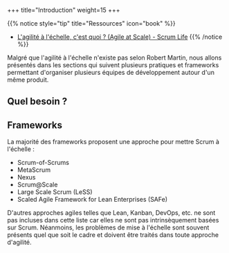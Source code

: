 +++
title="Introduction"
weight=15
+++

{{% notice style="tip" title="Ressources" icon="book" %}}
- [L'agilité à l'échelle, c'est quoi ? (Agile at Scale) - Scrum Life](https://youtu.be/A0alM2OovFk)
{{% /notice %}}

Malgré que l'agilité à l'échelle n'existe pas selon Robert Martin, nous allons présentés dans les sections qui suivent plusieurs pratiques et frameworks permettant d'organiser plusieurs équipes de développement autour d'un même produit.

## Quel besoin ?


## Frameworks

La majorité des frameworks proposent une approche pour mettre Scrum à l'échelle :
- Scrum-of-Scrums
- MetaScrum
- Nexus
- Scrum@Scale
- Large Scale Scrum (LeSS)
- Scaled Agile Framework for Lean Enterprises (SAFe)


D'autres approches agiles telles que Lean, Kanban, DevOps, etc. ne sont pas incluses dans cette liste car elles ne sont pas intrinsèquement basées sur Scrum. Néanmoins, les problèmes de mise à l'échelle sont souvent présents quel que soit le cadre et doivent être traités dans toute approche d'agilité.